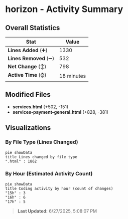 # horizon - Activity Summary 

## Overall Statistics

| Stat                   | Value                                                             |
| ---------------------- | ----------------------------------------------------------------- |
| **Lines Added** (➕)   | 1330                                          |
| **Lines Removed** (➖) | 532                                        |
| **Net Change** (↕)    | 798                |
| **Active Time** (⌚)   | 18 minutes |


## Modified Files
- **services.html** (+502, -151)
- **services-payment-general.html** (+828, -381)

## Visualizations

### By File Type (Lines Changed)

```mermaid
pie showData
title Lines changed by file type
".html" : 1862
```

### By Hour (Estimated Activity Count)

```mermaid
pie showData
title Coding activity by hour (count of changes)
"15h" : 3
"16h" : 6
"17h" : 5
```


> **Last Updated:** 6/27/2025, 5:08:07 PM